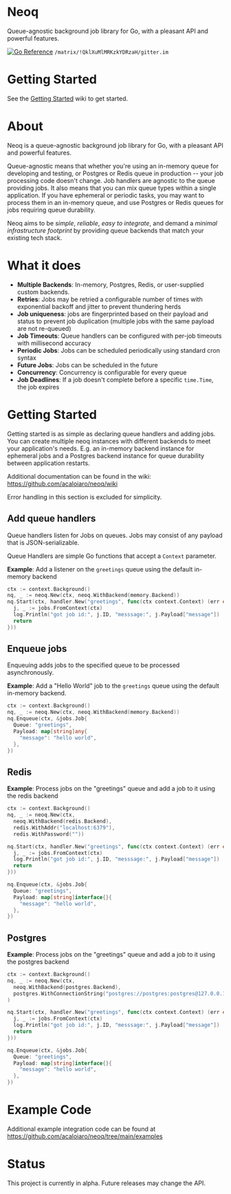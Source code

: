 # Neoq

Queue-agnostic background job library for Go, with a pleasant API and powerful features.

[![Go Reference](https://pkg.go.dev/badge/github.com/acaloiaro/neoq.svg)](https://pkg.go.dev/github.com/acaloiaro/neoq) <code>/matrix/!QklXuMlMRKzkYDRzaH/gitter.im</code>

# Getting Started 

See the [Getting Started](https://github.com/acaloiaro/neoq/wiki/Getting-Started) wiki to get started. 

# About

Neoq is a queue-agnostic background job library for Go, with a pleasant API and powerful features.

Queue-agnostic means that whether you're using an in-memory queue for developing and testing, or Postgres or Redis queue in production -- your job processing code doesn't change. Job handlers are agnostic to the queue providing jobs. It also means that you can mix queue types within a single application. If you have ephemeral or periodic tasks, you may want to process them in an in-memory queue, and use Postgres or Redis queues for jobs requiring queue durability.

Neoq aims to be _simple_, _reliable_, _easy to integrate_, and demand a _minimal infrastructure footprint_ by providing queue backends that match your existing tech stack.

# What it does

- **Multiple Backends**: In-memory, Postgres, Redis, or user-supplied custom backends.
- **Retries**: Jobs may be retried a configurable number of times with exponential backoff and jitter to prevent thundering herds
- **Job uniqueness**: jobs are fingerprinted based on their payload and status to prevent job duplication (multiple jobs with the same payload are not re-queued)
- **Job Timeouts**: Queue handlers can be configured with per-job timeouts with millisecond accuracy
- **Periodic Jobs**: Jobs can be scheduled periodically using standard cron syntax
- **Future Jobs**: Jobs can be scheduled in the future
- **Concurrency**: Concurrency is configurable for every queue
- **Job Deadlines**: If a job doesn't complete before a specific `time.Time`, the job expires 

# Getting Started

Getting started is as simple as declaring queue handlers and adding jobs. You can create multiple neoq instances with different backends to meet your application's needs. E.g. an in-memory backend instance for ephemeral jobs and a Postgres backend instance for queue durability between application restarts.

Additional documentation can be found in the wiki: https://github.com/acaloiaro/neoq/wiki

Error handling in this section is excluded for simplicity.

## Add queue handlers

Queue handlers listen for Jobs on queues. Jobs may consist of any payload that is JSON-serializable.

Queue Handlers are simple Go functions that accept a `Context` parameter.

**Example**: Add a listener on the `greetings` queue using the default in-memory backend

```go
ctx := context.Background()
nq, _ := neoq.New(ctx, neoq.WithBackend(memory.Backend))
nq.Start(ctx, handler.New("greetings", func(ctx context.Context) (err error) {
  j, _ := jobs.FromContext(ctx)
  log.Println("got job id:", j.ID, "messsage:", j.Payload["message"])
  return
}))
```

## Enqueue jobs

Enqueuing adds jobs to the specified queue to be processed asynchronously.

**Example**: Add a "Hello World" job to the `greetings` queue using the default in-memory backend.

```go
ctx := context.Background()
nq, _ := neoq.New(ctx, neoq.WithBackend(memory.Backend))
nq.Enqueue(ctx, &jobs.Job{
  Queue: "greetings",
  Payload: map[string]any{
    "message": "hello world",
  },
})
```

## Redis

**Example**: Process jobs on the "greetings" queue and add a job to it using the redis backend

```go
ctx := context.Background()
nq, _ := neoq.New(ctx,
  neoq.WithBackend(redis.Backend),
  redis.WithAddr("localhost:6379"),
  redis.WithPassword(""))

nq.Start(ctx, handler.New("greetings", func(ctx context.Context) (err error) {
  j, _ := jobs.FromContext(ctx)
  log.Println("got job id:", j.ID, "messsage:", j.Payload["message"])
  return
}))

nq.Enqueue(ctx, &jobs.Job{
  Queue: "greetings",
  Payload: map[string]interface{}{
    "message": "hello world",
  },
})
```

## Postgres

**Example**: Process jobs on the "greetings" queue and add a job to it using the postgres backend

```go
ctx := context.Background()
nq, _ := neoq.New(ctx,
  neoq.WithBackend(postgres.Backend),
  postgres.WithConnectionString("postgres://postgres:postgres@127.0.0.1:5432/neoq"),
)

nq.Start(ctx, handler.New("greetings", func(ctx context.Context) (err error) {
  j, _ := jobs.FromContext(ctx)
  log.Println("got job id:", j.ID, "messsage:", j.Payload["message"])
  return
}))

nq.Enqueue(ctx, &jobs.Job{
  Queue: "greetings",
  Payload: map[string]interface{}{
    "message": "hello world",
  },
})
```
# Example Code

Additional example integration code can be found at https://github.com/acaloiaro/neoq/tree/main/examples

# Status

This project is currently in alpha. Future releases may change the API.
